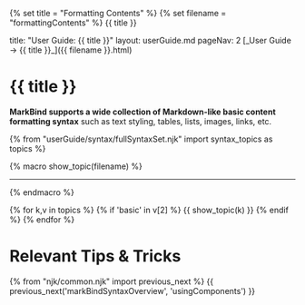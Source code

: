 {% set title = "Formatting Contents" %}
{% set filename = "formattingContents" %}
<span id="title" class="d-none">{{ title }}</span>

<frontmatter>
  title: "User Guide: {{ title }}"
  layout: userGuide.md
  pageNav: 2
</frontmatter>

<span id="link" class="d-none">
<md>[_User Guide → {{ title }}_]({{ filename }}.html)</md>
</span>

# {{ title }}

<div class="lead" id="overview">

**MarkBind supports a wide collection of Markdown-like basic content formatting syntax** such as text styling, tables, lists, images, links, etc.

</div>

{% from "userGuide/syntax/fullSyntaxSet.njk" import syntax_topics as topics %}

{% macro show_topic(filename) %}
<include src="./syntax/{{ filename }}.md" />
<hr>
{% endmacro %}

{% for k,v in topics %}
  {% if 'basic' in v[2] %}
{{ show_topic(k) }}
  {% endif %}
{% endfor %}

# Relevant Tips & Tricks

<panel header="Escaping Characters">

<include src="tipsAndTricks.md#escapingCharacters" />

</panel>

{% from "njk/common.njk" import previous_next %}
{{ previous_next('markBindSyntaxOverview', 'usingComponents') }}
